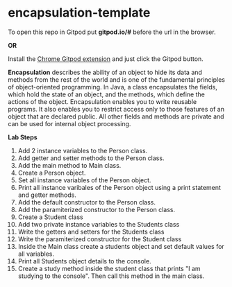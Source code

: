 # encapsulation-template

To open this repo in Gitpod put <strong>gitpod.io/#</strong> before the url in the browser.

<strong>OR</strong>

Install the [Chrome Gitpod extension](https://chrome.google.com/webstore/detail/gitpod-always-ready-to-co/dodmmooeoklaejobgleioelladacbeki) and just click the Gitpod button. 

<strong>Encapsulation</strong> describes the ability of an object to hide its data and methods from the rest of the world and is one of the fundamental principles of object-oriented programming. In Java, a class encapsulates the fields, which hold the state of an object, and the methods, which define the actions of the object. Encapsulation enables you to write reusable programs. It also enables you to restrict access only to those features of an object that are declared public. All other fields and methods are private and can be used for internal object processing.

<strong>Lab Steps</strong>

1. Add 2 instance variables to the Person class.
2. Add getter and setter methods to the Person class. 
3. Add the main method to Main class.  
4. Create a Person object.  
5. Set all instance variables of the Person object.
6. Print all instance varibales of the Person object using a print statement and getter methods.
7. Add the default constructor to the Person class.
8. Add the paramiterized constructor to the Person class.
9. Create a Student class
10. Add two private instance variables to the Students class
11. Write the getters and setters for the Students class
12. Write the paramiterized constructor for the Student class
13. Inside the Main class create a students object and set default values for all variables.
14. Print all Students object details to the console.
15. Create a study method inside the student class that prints "I am studying to the console". Then call this method in the main class. 
